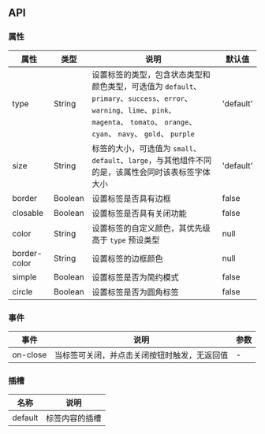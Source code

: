 ## API

### 属性

| 属性         | 类型    | 说明                                                                                                                                                                                         | 默认值    |
| ------------ | ------- | -------------------------------------------------------------------------------------------------------------------------------------------------------------------------------------------- | --------- |
| type         | String  | 设置标签的类型，包含状态类型和颜色类型，可选值为 `default`、`primary`、`success`、`error`、`warning`、`lime`、`pink`、 `magenta`、 `tomato`、 `orange`、 `cyan`、 `navy`、 `gold`、 `purple` | 'default' |
| size         | String  | 标签的大小，可选值为 `small`、`default`、`large`，与其他组件不同的是，该属性会同时该表标签字体大小                                                                                           | 'default' |
| border       | Boolean | 设置标签是否具有边框                                                                                                                                                                         | false     |
| closable     | Boolean | 设置标签是否具有关闭功能                                                                                                                                                                     | false     |
| color        | String  | 设置标签的自定义颜色，其优先级高于 `type` 预设类型                                                                                                                                           | null      |
| border-color | String  | 设置标签的边框颜色                                                                                                                                                                           | null      |
| simple       | Boolean | 设置标签是否为简约模式                                                                                                                                                                       | false     |
| circle       | Boolean | 设置标签是否为圆角标签                                                                                                                                                                       | false     |

### 事件

| 事件     | 说明                                         | 参数 |
| -------- | -------------------------------------------- | ---- |
| on-close | 当标签可关闭，并点击关闭按钮时触发，无返回值 | -    |

### 插槽

| 名称    | 说明           |
| ------- | -------------- |
| default | 标签内容的插槽 |
